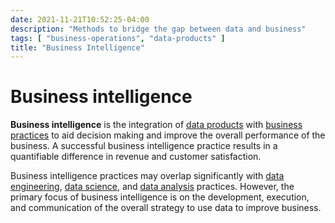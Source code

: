 ```yaml
---
date: 2021-11-21T10:52:25-04:00
description: "Methods to bridge the gap between data and business"
tags: [ "business-operations", "data-products" ]
title: "Business Intelligence"
---
```


# Business intelligence

**Business intelligence** is the integration of [data products](data-products.md) with [business practices](business-operations.md) to aid decision making and improve the overall performance of the business. A successful business intelligence practice results in a quantifiable difference in revenue and customer satisfaction.

Business intelligence practices may overlap significantly with [data engineering](data-engineering.md), [data science](data-science.md), and [data analysis](data-analysis.md) practices. However, the primary focus of business intelligence is on the development, execution, and communication of the overall strategy to use data to improve business.
